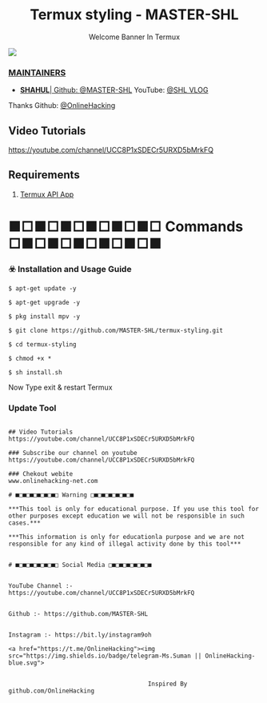 <h1 align="center">Termux styling - MASTER-SHL</h1>
<p align="center">
  Welcome Banner In Termux
</p>

<a href="https://t.me/OnlineHacking"><img src="https://img.shields.io/badge/telegram-Mr.Suman || OnlineHacking-blue.svg">


### MAINTAINERS
* **SHAHUL**| 
Github: <a href="https://github.com/MASTER-SHL">@MASTER-SHL</a>
YouTube: <a href="https://youtube.com/channel/UCC8P1xSDECr5URXD5bMrkFQ">@SHL VLOG</a>

Thanks
Github: <a href="https://github.com/OnlineHacking">@OnlineHacking</a>

## Video Tutorials
https://youtube.com/channel/UCC8P1xSDECr5URXD5bMrkFQ


## Requirements
1. [Termux API App](https://play.google.com/store/apps/details?id=com.termux.api&hl=en_IN)

# ■□■□■□■□■□■□ Commands □■□■□■□■□■□■

### ☣️ Installation and Usage Guide
```
$ apt-get update -y
```
```
$ apt-get upgrade -y
```
```
$ pkg install mpv -y
```
```
$ git clone https://github.com/MASTER-SHL/termux-styling.git
```
```
$ cd termux-styling
```
```
$ chmod +x *
```
```
$ sh install.sh
```
Now Type exit & restart Termux

### Update Tool
```

## Video Tutorials
https://youtube.com/channel/UCC8P1xSDECr5URXD5bMrkFQ

### Subscribe our channel on youtube
https://youtube.com/channel/UCC8P1xSDECr5URXD5bMrkFQ

### Chekout webite 
www.onlinehacking-net.com

# ■□■□■□■□■□■□ Warning □■□■□■□■□■□■

***This tool is only for educational purpose. If you use this tool for other purposes except education we will not be responsible in such cases.***

***This information is only for educationla purpose and we are not responsible for any kind of illegal activity done by this tool***


# ■□■□■□■□■□■□ Social Media □■□■□■□■□■□■


YouTube Channel :- https://youtube.com/channel/UCC8P1xSDECr5URXD5bMrkFQ


Github :- https://github.com/MASTER-SHL


Instagram :- https://bit.ly/instagram9oh

<a href="https://t.me/OnlineHacking"><img src="https://img.shields.io/badge/telegram-Ms.Suman || OnlineHacking-blue.svg">


                                       Inspired By github.com/OnlineHacking
